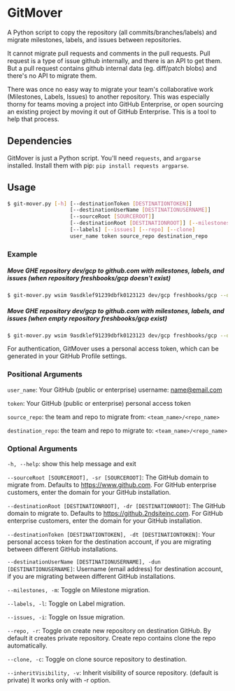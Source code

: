 # GitMover
A Python script to copy the repository (all commits/branches/labels) and migrate milestones, labels, and issues between repositories.

It cannot migrate pull requests and comments in the pull requests. Pull request is a type of issue github internally, and there is an API to get them.
But a pull request contains github internal data (eg. diff/patch blobs) and there's no API to migrate them.

There was once no easy way to migrate your team's collaborative work (Milestones, Labels, Issues) to another repository. This was especially thorny for teams moving a project into GitHub Enterprise, or open sourcing an existing project by moving it out of GitHub Enterprise. This is a tool to help that process.

## Dependencies
GitMover is just a Python script. You'll need `requests`, and `argparse` installed.
Install them with pip: `pip install requests argparse`.

## Usage
```bash
$ git-mover.py [-h] [--destinationToken [DESTINATIONTOKEN]]
                    [--destinationUserName [DESTINATIONUSERNAME]]
                    [--sourceRoot [SOURCEROOT]]
                    [--destinationRoot [DESTINATIONROOT]] [--milestones]
                    [--labels] [--issues] [--repo] [--clone]
                    user_name token source_repo destination_repo
```

### Example
##### Move GHE repository dev/gcp to github.com with milestones, labels, and issues (when repository freshbooks/gcp doesn't exist)
```bash
$ git-mover.py wsim 9asdklef91239dbfk0123123 dev/gcp freshbooks/gcp --dt 012kfjasdf0123jkasdf -dun wooseung-sim -m -l -i -r
```

##### Move GHE repository dev/gcp to github.com with milestones, labels, and issues (when empty repository freshbooks/gcp exist)
```bash
$ git-mover.py wsim 9asdklef91239dbfk0123123 dev/gcp freshbooks/gcp --dt 012kfjasdf0123jkasdf -dun wooseung-sim -m -l -i -c
```

For authentication, GitMover uses a personal access token, which can be generated in your GitHub Profile settings.

### Positional Arguments
  `user_name`: Your GitHub (public or enterprise) username: name@email.com
  
  `token`: Your GitHub (public or enterprise) personal access token
  
  `source_repo`: the team and repo to migrate from: `<team_name>/<repo_name>`
  
  `destination_repo`: the team and repo to migrate to: `<team_name>/<repo_name>`
  
### Optional Arguments
  `-h, --help`: show this help message and exit
  
  `--sourceRoot [SOURCEROOT], -sr [SOURCEROOT]`: The GitHub domain to migrate from. Defaults to https://www.github.com. For GitHub enterprise customers, enter the domain for your GitHub installation.
  
  `--destinationRoot [DESTINATIONROOT], -dr [DESTINATIONROOT]`: The GitHub domain to migrate to. Defaults to https://github.2ndsiteinc.com. For GitHub enterprise customers, enter the domain for your GitHub installation.
  
  `--destinationToken [DESTINATIONTOKEN], -dt [DESTINATIONTOKEN]`: Your personal access token for the destination account, if you are migrating between different GitHub installations.
  
  `--destinationUserName [DESTINATIONUSERNAME], -dun [DESTINATIONUSERNAME]`: Username (email address) for destination account, if you are migrating between different GitHub installations.
  
  `--milestones, -m`: Toggle on Milestone migration.
  
  `--labels, -l`: Toggle on Label migration.
  
  `--issues, -i`: Toggle on Issue migration.

  `--repo, -r`: Toggle on create new repository on destination GitHub. By default it creates private repository. Create repo contains clone the repo automatically.

  `--clone, -c`: Toggle on clone source repository to destination.

  `--inheritVisibility, -v`: Inherit visibility of source repository. (default is private) It works only with -r option.